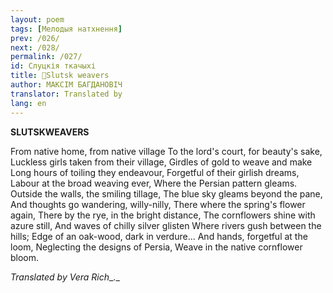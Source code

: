 ```yaml
---
layout: poem
tags: [Мелодыя натхнення]
prev: /026/
next: /028/
permalink: /027/
id: Слуцкія ткачыхі
title: 🚧Slutsk weavers
author: МАКСІМ БАГДАНОВІЧ
translator: Translated by 
lang: en
---
```



 
**SLUTSKWEAVERS**

From native home, from native village To the lord's court, for beauty's sake, Luckless girls taken from their village, Girdles of gold to weave and make Long hours of toiling they endeavour, Forgetful of their girlish dreams, Labour at the broad weaving ever, Where the Persian pattern gleams. Outside the walls, the smiling tillage, The blue sky gleams beyond the pane, And thoughts go wandering, willy-nilly, There where the spring's flower again, There by the rye, in the bright distance, The cornflowers shine with azure still, And waves of chilly silver glisten Where rivers gush between the hills; Edge of an oak-wood, dark in verdure... And hands, forgetful at the loom, Neglecting the designs of Persia, Weave in the native cornflower bloom.

_Translated by Vera Rich__._
